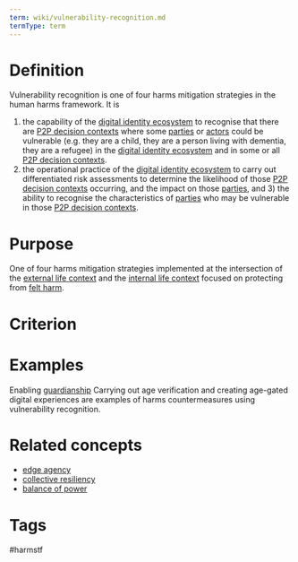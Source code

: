 ```yaml
---
term: wiki/vulnerability-recognition.md
termType: term
---
```

# Definition
Vulnerability recognition is one of four harms mitigation strategies in the human harms framework.  It is 
1) the capability of the [digital identity ecosystem](https://trustoverip.github.io/hxwg/glossary.html#digital-identity-ecosystem) to recognise that there are [P2P decision contexts](https://trustoverip.github.io/hxwg/glossary.html#P2P-decision-context) where some [parties]([https://essif-lab.github.io/framework/docs/essifLab-glossary#](https://essif-lab.github.io/framework/docs/essifLab-glossary#party)party) or [actors]([https://essif-lab.github.io/framework/docs/essifLab-glossary#](https://essif-lab.github.io/framework/docs/essifLab-glossary#party)actor) could be vulnerable (e.g. they are a child, they are a person living with dementia, they are a refugee) in the [digital identity ecosystem](https://trustoverip.github.io/hxwg/glossary.html#digital-identity-ecosystem) and in some or all [P2P decision contexts](https://trustoverip.github.io/hxwg/glossary.html#P2P-decision-context).
2) the operational practice of the [digital identity ecosystem](https://trustoverip.github.io/hxwg/glossary.html#digital-identity-ecosystem) to carry out differentiated risk assessments to determine the likelihood of those  [P2P decision contexts](https://trustoverip.github.io/hxwg/glossary.html#P2P-decision-context) occurring, and the impact on those [parties](https://essif-lab.github.io/framework/docs/essifLab-glossary#party), 
and 3) the ability to recognise the characteristics of [parties](https://essif-lab.github.io/framework/docs/essifLab-glossary#party) who may be vulnerable in those [P2P decision contexts](https://trustoverip.github.io/hxwg/glossary.html#P2P-decision-context).
# Purpose
One of four harms mitigation strategies implemented at the intersection of the [external life context](https://trustoverip.github.io/hxwg/glossary.html#external-life-context) and the [internal life context](https://trustoverip.github.io/hxwg/glossary.html#internal-life-context) focused on protecting from [felt harm](https://trustoverip.github.io/hxwg/glossary.html#felt-harm).
# Criterion
# Examples
Enabling [guardianship](https://essif-lab.github.io/framework/docs/essifLab-glossary#guardianship) Carrying out age verification and creating age-gated digital experiences are examples of harms countermeasures using vulnerability recognition.
# Related concepts
* [edge agency](https://trustoverip.github.io/hxwg/glossary.html#edge-agency)
* [collective resiliency](https://trustoverip.github.io/hxwg/glossary.html#collective-resiliency)
* [balance of power](https://trustoverip.github.io/hxwg/glossary.html#balance-of-power)
# Tags  
 #harmstf